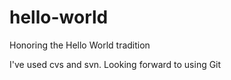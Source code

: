 # hello-world
Honoring the Hello World tradition

I've used cvs and svn. Looking forward to using Git
